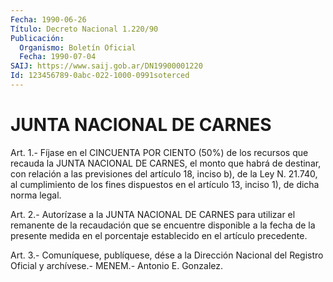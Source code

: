 ```yaml
---
Fecha: 1990-06-26
Título: Decreto Nacional 1.220/90
Publicación:
  Organismo: Boletín Oficial
  Fecha: 1990-07-04
SAIJ: https://www.saij.gob.ar/DN19900001220
Id: 123456789-0abc-022-1000-0991soterced
---
```

# JUNTA NACIONAL DE CARNES

<a id="1"></a>
Art.  1.-  Fíjase  en  el  CINCUENTA  POR  CIENTO (50%) de los recursos  que  recauda la JUNTA NACIONAL DE CARNES,  el  monto  que habrá de destinar,  con relación a las previsiones del artículo 18, inciso b), de la Ley  N.  21.740,  al  cumplimiento  de  los  fines dispuestos  en  el  artículo  13,  inciso 1), de dicha norma legal.

<a id="2"></a>
Art. 2.- Autorízase a la JUNTA NACIONAL DE CARNES para utilizar el remanente  de  la  recaudación  que se encuentre disponible a la fecha  de  la presente medida en el porcentaje  establecido  en  el artículo precedente.

<a id="3"></a>
Art. 3.- Comuníquese, publíquese, dése a la Dirección Nacional del Registro  Oficial  y  archívese.-  MENEM.- Antonio E. Gonzalez.